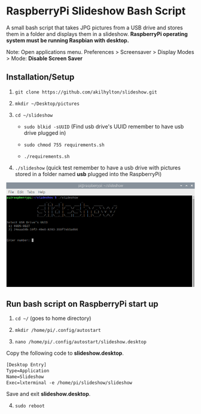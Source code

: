 # RaspberryPi Slideshow Bash Script

A small bash script that takes JPG pictures from a USB drive and stores them in
a folder and displays them in a slideshow. **RaspberryPi operating system must be running Raspbian with desktop.**

Note: Open applications menu. Preferences > Screensaver > Display Modes > Mode: **Disable Screen Saver**

## Installation/Setup

1. `git clone https://github.com/akilhylton/slideshow.git`

2. `mkdir ~/Desktop/pictures`

3. `cd ~/slideshow`
	* `sudo blkid -sUUID` (Find usb drive's UUID remember to have usb drive plugged in)
	
	* `sudo chmod 755 requirements.sh`
	
	* `./requirements.sh`
	
4. `./slideshow` (quick test remember to have a usb drive with pictures stored in a folder named **usb** plugged into the RaspberryPi)

![](docs/static_imgs/uuid_menu2.png)


## Run bash script on RaspberryPi start up

1. `cd ~/` (goes to home directory)

2. `mkdir /home/pi/.config/autostart`

3. `nano /home/pi/.config/autostart/slideshow.desktop`

Copy the following code to **slideshow.desktop**.
```
[Desktop Entry]
Type=Application
Name=Slideshow
Exec=lxterminal -e /home/pi/slideshow/slideshow
```
Save and exit **slideshow.desktop**.

4. `sudo reboot`
